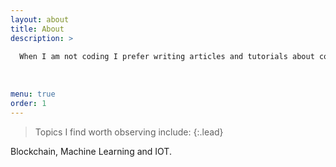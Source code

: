 ```yaml
---
layout: about
title: About
description: >
  
  When I am not coding I prefer writing articles and tutorials about coding. I believe in life long learning and sharing coding experiences. 
    
  
  
menu: true
order: 1
---
```

  

> Topics I find worth observing include:
{:.lead}

Blockchain, Machine Learning and IOT.

[^4]: Actual page load speed depends on your hosting provider, resolution of embedded images and usage of 3rd party plugins.  

